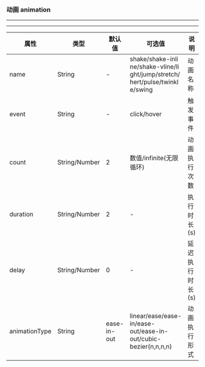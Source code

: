 ### 动画 animation

---

<view-animation></view-animation>

---

<highlight-code  lang="vue">
    <template>
        <div class='view-animation'>
            <yun-animation class='yun-ani' name='shake' event='hover' count='infinite' duration='1'>
                <div class='yun-block'>
                    <img src="/img/animate.png" alt="">
                    <span>shake</span>
                </div>
            </yun-animation>
            <yun-animation class='yun-ani' name='shake-inline' event='hover' count='infinite' duration='1'>
                <div class='yun-block'>
                    <img src="/img/animate.png" alt="">
                    <span>shake-inline</span>
                </div>
            </yun-animation>
           <yun-animation class='yun-ani' name='shake-vline' event='hover' count='infinite' duration='1'>
                <div class='yun-block'>
                    <img src="/img/animate.png" alt="">
                    <span>shake-vline</span>
                </div>
            </yun-animation>
            <yun-animation class='yun-ani' name='light' event='hover' count='infinite' duration='0.8'>
                <div class='yun-block'>
                    <img src="/img/animate.png" alt="">
                    <span>light</span>
                </div>
            </yun-animation>
            <yun-animation class='yun-ani' name='jump' event='hover' count='infinite' duration='0.4'>
                <div class='yun-block'>
                    <img src="/img/animate.png" alt="">
                    <span>jump</span>
                </div>
            </yun-animation>
            <yun-animation class='yun-ani' name='stretch' event='hover' count='1' duration='0.4'>
                <div class='yun-block'>
                    <img src="/img/animate.png" alt="">
                    <span>stretch</span>
                </div>
            </yun-animation>
            <yun-animation class='yun-ani' name='hert' event='hover' count='infinite' duration='0.4'>
                <div class='yun-block'>
                    <img src="/img/animate.png" alt="">
                    <span>hert</span>
                </div>
            </yun-animation>
            <yun-animation class='yun-ani' name='pulse' event='hover' count='1' duration='0.4'>
                <div class='yun-block'>
                    <img src="/img/animate.png" alt="">
                    <span>pulse</span>
                </div>
            </yun-animation>
            <yun-animation class='yun-ani' name='twinkle' event='hover' count='infinite' duration='1'>
                <div class='yun-block'>
                    <img src="/img/animate.png" alt="">
                    <span>twinkle</span>
                </div>
            </yun-animation>
            <yun-animation class='yun-ani' name='swing' event='hover' count='infinite' duration='0.4'>
                <div class='yun-block'>
                    <img src="/img/animate.png" alt="">
                    <span>swing</span>
                </div>
            </yun-animation>
        </div>
    </template>
</highlight-code> 

<table class='yun-table' style='width:100%;'>
    <thead>
        <tr>
          <th>属性</th>
          <th>类型</th>
          <th>默认值</th>
          <th>可选值</th>
          <th>说明</th>
        </tr>
    </thead>
    <tbody>
        <tr>
          <td>name</td>
          <td>String</td>
          <td>-</td>
          <td style='max-width:300px;word-break:break-all;'>shake/shake-inline/shake-vline/light/jump/stretch/hert/pulse/twinkle/swing</td>
          <td>动画名称</td>
        </tr>
        <tr>
          <td>event</td>
          <td>String</td>
          <td>-</td>
          <td>click/hover</td>
          <td>触发事件</td>
        </tr>
        <tr>
          <td>count</td>
          <td>String/Number</td>
          <td>2</td>
          <td>数值/infinite(无限循环)</td>
          <td>动画执行次数</td>
        </tr>
        <tr>
          <td>duration</td>
          <td>String/Number</td>
          <td>2</td>
          <td>-</td>
          <td>执行时长(s)</td>
        </tr>
        <tr>
          <td>delay</td>
          <td>String/Number</td>
          <td>0</td>
          <td>-</td>
          <td>延迟执行时长(s)</td>
        </tr>
        <tr>
          <td>animationType</td>
          <td>String</td>
          <td>ease-in-out</td>
          <td>linear/ease/ease-in/ease-out/ease-in-out/cubic-bezier(n,n,n,n)</td>
          <td>动画执行形式</td>
        </tr>
    </tbody>
</table>